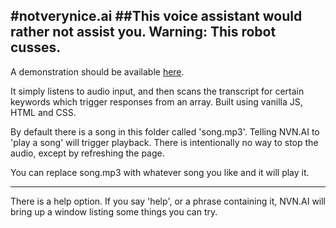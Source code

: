 #notverynice.ai
##This voice assistant would rather not assist you.
**Warning: This robot cusses.**
---
A demonstration should be available [here](nitrojon.me/notverynice.ai).

It simply listens to audio input, and then scans the transcript for certain keywords which trigger responses from an array. Built using vanilla JS, HTML and CSS.

By default there is a song in this folder called 'song.mp3'. Telling NVN.AI to 'play a song' will trigger playback. There is intentionally no way to stop the audio, except by refreshing the page.

You can replace song.mp3 with whatever song you like and it will play it.

---

There is a help option. If you say 'help', or a phrase containing it, NVN.AI will bring up a window listing some things you can try.


